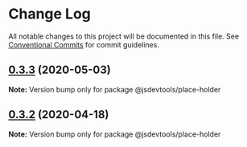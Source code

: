 # Change Log

All notable changes to this project will be documented in this file.
See [Conventional Commits](https://conventionalcommits.org) for commit guidelines.

## [0.3.3](https://github.com/jsdevtools/jsdevtools/compare/@jsdevtools/place-holder@0.3.2...@jsdevtools/place-holder@0.3.3) (2020-05-03)

**Note:** Version bump only for package @jsdevtools/place-holder





## [0.3.2](https://github.com/jsdevtools/jsdevtools/compare/@jsdevtools/place-holder@0.3.1...@jsdevtools/place-holder@0.3.2) (2020-04-18)

**Note:** Version bump only for package @jsdevtools/place-holder
